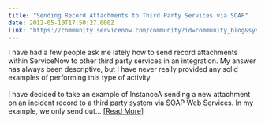 ```yaml
---
title: "Sending Record Attachments to Third Party Services via SOAP"
date: 2012-05-10T17:50:27.000Z
link: "https://community.servicenow.com/community?id=community_blog&sys_id=657c62e1dbd0dbc01dcaf3231f96195c"
---
```

<p>I have had a few people ask me lately how to send record attachments within ServiceNow to other third party services in an integration. My answer has always been descriptive, but I have never really provided any solid examples of performing this type of activity. <br /><br />I have decided to take an example of InstanceA sending a new attachment on an incident record to a third party system via SOAP Web Services. In my example, we only send out... <a href='http://www.john-james-andersen.com/blog/service-now/sending-out-servicenow-attachments-via-soap.html'>[Read More]</a></p>